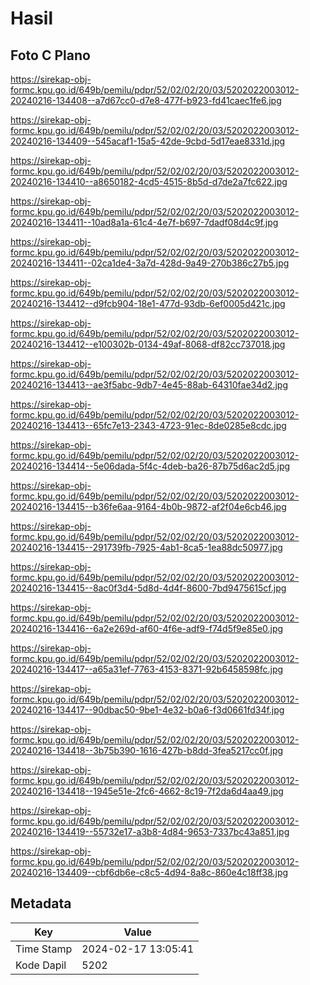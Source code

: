# Hasil

## Foto C Plano

https://sirekap-obj-formc.kpu.go.id/649b/pemilu/pdpr/52/02/02/20/03/5202022003012-20240216-134408--a7d67cc0-d7e8-477f-b923-fd41caec1fe6.jpg

https://sirekap-obj-formc.kpu.go.id/649b/pemilu/pdpr/52/02/02/20/03/5202022003012-20240216-134409--545acaf1-15a5-42de-9cbd-5d17eae8331d.jpg

https://sirekap-obj-formc.kpu.go.id/649b/pemilu/pdpr/52/02/02/20/03/5202022003012-20240216-134410--a8650182-4cd5-4515-8b5d-d7de2a7fc622.jpg

https://sirekap-obj-formc.kpu.go.id/649b/pemilu/pdpr/52/02/02/20/03/5202022003012-20240216-134411--10ad8a1a-61c4-4e7f-b697-7dadf08d4c9f.jpg

https://sirekap-obj-formc.kpu.go.id/649b/pemilu/pdpr/52/02/02/20/03/5202022003012-20240216-134411--02ca1de4-3a7d-428d-9a49-270b386c27b5.jpg

https://sirekap-obj-formc.kpu.go.id/649b/pemilu/pdpr/52/02/02/20/03/5202022003012-20240216-134412--d9fcb904-18e1-477d-93db-6ef0005d421c.jpg

https://sirekap-obj-formc.kpu.go.id/649b/pemilu/pdpr/52/02/02/20/03/5202022003012-20240216-134412--e100302b-0134-49af-8068-df82cc737018.jpg

https://sirekap-obj-formc.kpu.go.id/649b/pemilu/pdpr/52/02/02/20/03/5202022003012-20240216-134413--ae3f5abc-9db7-4e45-88ab-64310fae34d2.jpg

https://sirekap-obj-formc.kpu.go.id/649b/pemilu/pdpr/52/02/02/20/03/5202022003012-20240216-134413--65fc7e13-2343-4723-91ec-8de0285e8cdc.jpg

https://sirekap-obj-formc.kpu.go.id/649b/pemilu/pdpr/52/02/02/20/03/5202022003012-20240216-134414--5e06dada-5f4c-4deb-ba26-87b75d6ac2d5.jpg

https://sirekap-obj-formc.kpu.go.id/649b/pemilu/pdpr/52/02/02/20/03/5202022003012-20240216-134415--b36fe6aa-9164-4b0b-9872-af2f04e6cb46.jpg

https://sirekap-obj-formc.kpu.go.id/649b/pemilu/pdpr/52/02/02/20/03/5202022003012-20240216-134415--291739fb-7925-4ab1-8ca5-1ea88dc50977.jpg

https://sirekap-obj-formc.kpu.go.id/649b/pemilu/pdpr/52/02/02/20/03/5202022003012-20240216-134415--8ac0f3d4-5d8d-4d4f-8600-7bd9475615cf.jpg

https://sirekap-obj-formc.kpu.go.id/649b/pemilu/pdpr/52/02/02/20/03/5202022003012-20240216-134416--6a2e269d-af60-4f6e-adf9-f74d5f9e85e0.jpg

https://sirekap-obj-formc.kpu.go.id/649b/pemilu/pdpr/52/02/02/20/03/5202022003012-20240216-134417--a65a31ef-7763-4153-8371-92b6458598fc.jpg

https://sirekap-obj-formc.kpu.go.id/649b/pemilu/pdpr/52/02/02/20/03/5202022003012-20240216-134417--90dbac50-9be1-4e32-b0a6-f3d0661fd34f.jpg

https://sirekap-obj-formc.kpu.go.id/649b/pemilu/pdpr/52/02/02/20/03/5202022003012-20240216-134418--3b75b390-1616-427b-b8dd-3fea5217cc0f.jpg

https://sirekap-obj-formc.kpu.go.id/649b/pemilu/pdpr/52/02/02/20/03/5202022003012-20240216-134418--1945e51e-2fc6-4662-8c19-7f2da6d4aa49.jpg

https://sirekap-obj-formc.kpu.go.id/649b/pemilu/pdpr/52/02/02/20/03/5202022003012-20240216-134419--55732e17-a3b8-4d84-9653-7337bc43a851.jpg

https://sirekap-obj-formc.kpu.go.id/649b/pemilu/pdpr/52/02/02/20/03/5202022003012-20240216-134409--cbf6db6e-c8c5-4d94-8a8c-860e4c18ff38.jpg


## Metadata

| Key        | Value               |
| ---------- | ------------------- |
| Time Stamp | 2024-02-17 13:05:41 |
| Kode Dapil | 5202                |



